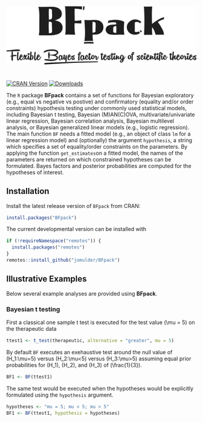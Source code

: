 
<img src="man/figures/logo_BFpack.png" width = 550 />

# 

[![CRAN
Version](http://www.r-pkg.org/badges/version/BFpack)](https://cran.r-project.org/package=BFpack)
[![Downloads](https://cranlogs.r-pkg.org/badges/BGGM)](https://cran.r-project.org/package=BFpack)

The `R` package **BFpack** contains a set of functions for Bayesian
exploratory (e.g., equal vs negative vs postive) and confirmatory
(equality and/or order constraints) hypothesis testing under commonly
used statistical models, including Bayesian t testing, Bayesian
(M)AN(C)OVA, multivariate/univariate linear regression, Bayesian
correlation analysis, Bayesian multilevel analysis, or Bayesian
generalized linear models (e.g., logistic regression). The main function
`BF` needs a fitted model (e.g., an object of class `lm` for a linear
regression model) and (optionally) the argument `hypothesis`, a string
which specifies a set of equality/order constraints on the parameters.
By applying the function `get_estimates`on a fitted model, the names of
the parameters are returned on which constrained hypotheses can be
formulated. Bayes factors and posterior probabilities are computed for
the hypotheses of interest.

## Installation

Install the latest release version of `BFpack` from CRAN:

``` r
install.packages("BFpack")
```

The current developmental version can be installed with

``` r
if (!requireNamespace("remotes")) { 
  install.packages("remotes")   
}   
remotes::install_github("jomulder/BFpack")
```

## Illustrative Examples

Below several example analyses are provided using **BFpack**.

### Bayesian t testing

First a classical one sample t test is executed for the test value
\(\mu = 5\) on the therapeutic data

``` r
ttest1 <- t_test(therapeutic, alternative = "greater", mu = 5)
```

By default `BF` executes an exehaustive test around the null value of
\(H_1:\mu=5\) versus \(H_2:\mu<5\) versus \(H_3:\mu>5\) assuming equal
prior probabilities for \(H_1\), \(H_2\), and \(H_3\) of
\(\frac{1}{3}\).

``` r
BF1 <- BF(ttest1)
```

The same test would be executed when the hypotheses would be explicitly
formulated using the `hypothesis` argument.

``` r
hypotheses <- "mu = 5; mu < 5; mu > 5"
BF1 <- BF(ttest1, hypothesis = hypotheses)
```
